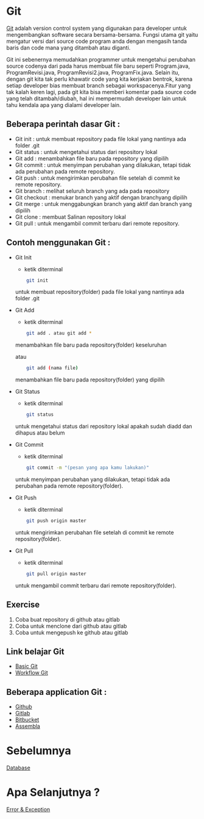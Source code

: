 # Git
[Git](https://git-scm.com/doc) adalah version control system yang digunakan para developer untuk mengembangkan software secara bersama-bersama. Fungsi utama git yaitu mengatur versi dari source code program anda dengan mengasih tanda baris dan code mana yang ditambah atau diganti.

Git ini sebenernya memudahkan programmer untuk mengetahui perubahan source codenya dari pada harus membuat file baru seperti Program.java, ProgramRevisi.java,  ProgramRevisi2.java, ProgramFix.java. Selain itu, dengan git kita tak perlu khawatir code yang kita kerjakan bentrok, karena setiap developer bias membuat branch sebagai workspacenya.Fitur yang tak kalah keren lagi, pada git kita bisa memberi komentar pada source code yang telah ditambah/diubah, hal ini mempermudah developer lain untuk tahu  kendala apa yang dialami developer lain.

## Beberapa perintah dasar Git :
* Git init : untuk membuat repository pada file lokal yang nantinya ada folder .git
* Git status : untuk mengetahui status dari repository lokal
* Git add : menambahkan file baru pada repository yang dipilih
* Git commit : untuk menyimpan perubahan yang dilakukan, tetapi tidak ada perubahan pada remote repository.
* Git push : untuk mengirimkan perubahan file setelah di commit ke remote repository.
* Git branch : melihat seluruh branch yang ada pada repository
* Git checkout : menukar branch yang aktif dengan branchyang dipilih
* Git merge : untuk menggabungkan branch yang aktif dan branch yang dipilih
* Git clone : membuat Salinan repository lokal
* Git pull : untuk mengambil commit terbaru dari remote repository.

## Contoh menggunakan Git :
* Git Init
    - ketik diterminal
    ``` bash
        git init
    ```
    untuk membuat repository(folder) pada file lokal yang nantinya ada folder .git

* Git Add
    - ketik diterminal
    ``` bash
        git add . atau git add *
    ```
    menambahkan file baru pada repository(folder) keseluruhan

    atau

    ``` bash
        git add (nama file)
    ```
    menambahkan file baru pada repository(folder) yang dipilih

* Git Status
    - ketik diterminal
    ``` bash
        git status
    ```
    untuk mengetahui status dari repository lokal apakah sudah diadd dan dihapus atau belum

* Git Commit
    - ketik diterminal
    ``` bash
        git commit -m "(pesan yang apa kamu lakukan)"
    ```
    untuk menyimpan perubahan yang dilakukan, tetapi tidak ada perubahan pada remote repository(folder).

* Git Push
    - ketik diterminal
    ``` bash
        git push origin master
    ```
    untuk mengirimkan perubahan file setelah di commit ke remote repository(folder).

* Git Pull
    - ketik diterminal
    ``` bash
        git pull origin master
    ```
    untuk mengambil commit terbaru dari remote repository(folder).

## Exercise
1. Coba buat repository di github atau gitlab
2. Coba untuk menclone dari github atau gitlab
3. Coba untuk mengepush ke github atau gitlab



## Link belajar Git
* [Basic Git](https://git-scm.com/doc)
* [Workflow Git](https://medium.com/quick-code/top-tutorials-to-learn-git-for-beginners-622289ffdfe5)

## Beberapa application Git :
* [Github](https://github.com)
* [Gitlab](https://about.gitlab.com)
* [Bitbucket](https://bitbucket.org)
* [Assembla](https://www.assembla.com/home)

# Sebelumnya
[Database](https://github.com/triabagus/roadmap-backend/tree/master/6.%20Database)
# Apa Selanjutnya ?
[Error & Exception](https://github.com/triabagus/roadmap-backend/tree/master/8.Error-Exception)
